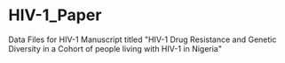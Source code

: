 # HIV-1_Paper
Data Files for HIV-1 Manuscript titled "HIV-1 Drug Resistance and Genetic Diversity in a Cohort of people living with HIV-1 in Nigeria"
